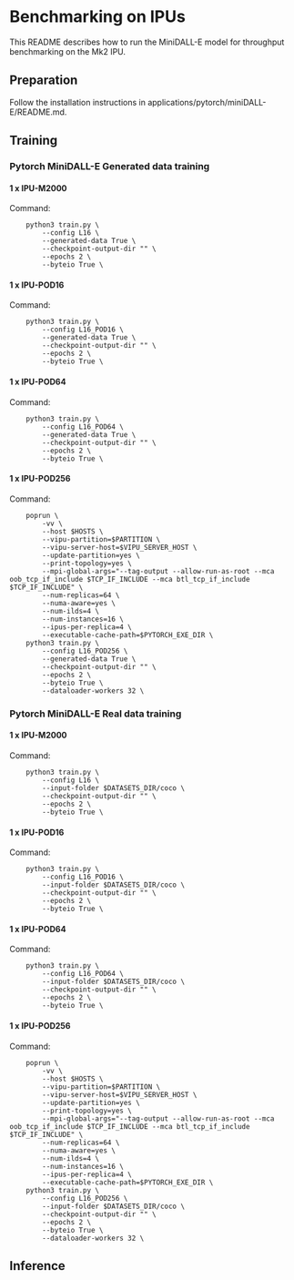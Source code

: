 # Benchmarking on IPUs

This README describes how to run the MiniDALL-E model for throughput benchmarking on the Mk2 IPU.


## Preparation

Follow the installation instructions in applications/pytorch/miniDALL-E/README.md.

## Training

### Pytorch MiniDALL-E Generated data training

#### 1 x IPU-M2000

Command:
```console
    python3 train.py \
        --config L16 \
        --generated-data True \
        --checkpoint-output-dir "" \
        --epochs 2 \
        --byteio True \
```

#### 1 x IPU-POD16

Command:
```console
    python3 train.py \
        --config L16_POD16 \
        --generated-data True \
        --checkpoint-output-dir "" \
        --epochs 2 \
        --byteio True \
```

#### 1 x IPU-POD64

Command:
```console
    python3 train.py \
        --config L16_POD64 \
        --generated-data True \
        --checkpoint-output-dir "" \
        --epochs 2 \
        --byteio True \
```

#### 1 x IPU-POD256

Command:
```console
    poprun \
        -vv \
        --host $HOSTS \
        --vipu-partition=$PARTITION \
        --vipu-server-host=$VIPU_SERVER_HOST \
        --update-partition=yes \
        --print-topology=yes \
        --mpi-global-args="--tag-output --allow-run-as-root --mca oob_tcp_if_include $TCP_IF_INCLUDE --mca btl_tcp_if_include $TCP_IF_INCLUDE" \
        --num-replicas=64 \
        --numa-aware=yes \
        --num-ilds=4 \
        --num-instances=16 \
        --ipus-per-replica=4 \
        --executable-cache-path=$PYTORCH_EXE_DIR \
    python3 train.py \
        --config L16_POD256 \
        --generated-data True \
        --checkpoint-output-dir "" \
        --epochs 2 \
        --byteio True \
        --dataloader-workers 32 \
```

### Pytorch MiniDALL-E Real data training

#### 1 x IPU-M2000

Command:
```console
    python3 train.py \
        --config L16 \
        --input-folder $DATASETS_DIR/coco \
        --checkpoint-output-dir "" \
        --epochs 2 \
        --byteio True \
```

#### 1 x IPU-POD16

Command:
```console
    python3 train.py \
        --config L16_POD16 \
        --input-folder $DATASETS_DIR/coco \
        --checkpoint-output-dir "" \
        --epochs 2 \
        --byteio True \
```

#### 1 x IPU-POD64

Command:
```console
    python3 train.py \
        --config L16_POD64 \
        --input-folder $DATASETS_DIR/coco \
        --checkpoint-output-dir "" \
        --epochs 2 \
        --byteio True \
```

#### 1 x IPU-POD256

Command:
```console
    poprun \
        -vv \
        --host $HOSTS \
        --vipu-partition=$PARTITION \
        --vipu-server-host=$VIPU_SERVER_HOST \
        --update-partition=yes \
        --print-topology=yes \
        --mpi-global-args="--tag-output --allow-run-as-root --mca oob_tcp_if_include $TCP_IF_INCLUDE --mca btl_tcp_if_include $TCP_IF_INCLUDE" \
        --num-replicas=64 \
        --numa-aware=yes \
        --num-ilds=4 \
        --num-instances=16 \
        --ipus-per-replica=4 \
        --executable-cache-path=$PYTORCH_EXE_DIR \
    python3 train.py \
        --config L16_POD256 \
        --input-folder $DATASETS_DIR/coco \
        --checkpoint-output-dir "" \
        --epochs 2 \
        --byteio True \
        --dataloader-workers 32 \
```


## Inference
